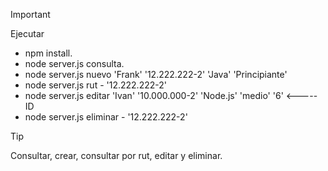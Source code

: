 > [!IMPORTANT]
>  Ejecutar
> * npm install.
> * node server.js consulta.
> * node server.js nuevo 'Frank' '12.222.222-2' 'Java' 'Principiante'
> * node server.js rut - '12.222.222-2'
> * node server.js editar 'Ivan' '10.000.000-2' 'Node.js' 'medio' '6' <----- ID
> * node server.js eliminar - '12.222.222-2'
> 

> [!TIP]
> Consultar, crear, consultar por rut, editar y eliminar.


